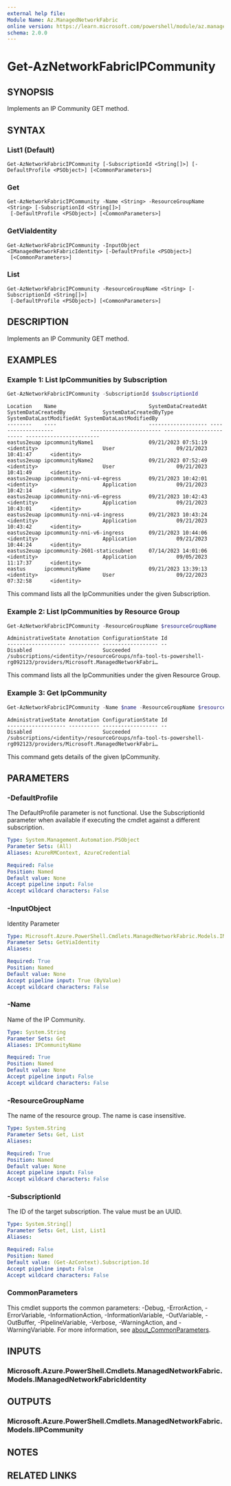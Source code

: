 ```yaml
---
external help file:
Module Name: Az.ManagedNetworkFabric
online version: https://learn.microsoft.com/powershell/module/az.managednetworkfabric/get-aznetworkfabricipcommunity
schema: 2.0.0
---
```


# Get-AzNetworkFabricIPCommunity

## SYNOPSIS
Implements an IP Community GET method.

## SYNTAX

### List1 (Default)
```
Get-AzNetworkFabricIPCommunity [-SubscriptionId <String[]>] [-DefaultProfile <PSObject>] [<CommonParameters>]
```

### Get
```
Get-AzNetworkFabricIPCommunity -Name <String> -ResourceGroupName <String> [-SubscriptionId <String[]>]
 [-DefaultProfile <PSObject>] [<CommonParameters>]
```

### GetViaIdentity
```
Get-AzNetworkFabricIPCommunity -InputObject <IManagedNetworkFabricIdentity> [-DefaultProfile <PSObject>]
 [<CommonParameters>]
```

### List
```
Get-AzNetworkFabricIPCommunity -ResourceGroupName <String> [-SubscriptionId <String[]>]
 [-DefaultProfile <PSObject>] [<CommonParameters>]
```

## DESCRIPTION
Implements an IP Community GET method.

## EXAMPLES

### Example 1: List IpCommunities by Subscription
```powershell
Get-AzNetworkFabricIPCommunity -SubscriptionId $subscriptionId
```

```output
Location    Name                              SystemDataCreatedAt SystemDataCreatedBy            SystemDataCreatedByType SystemDataLastModifiedAt SystemDataLastModifiedBy
--------    ----                              ------------------- -------------------            ----------------------- ------------------------ ------------------------
eastus2euap ipcommunityName1                  09/21/2023 07:51:19 <identity>                     User                    09/21/2023 10:41:47      <identity>
eastus2euap ipcommunityName2                  09/21/2023 07:52:49 <identity>                     User                    09/21/2023 10:41:49      <identity>
eastus2euap ipcommunity-nni-v4-egress         09/21/2023 10:42:01 <identity>                     Application             09/21/2023 10:42:14      <identity>
eastus2euap ipcommunity-nni-v6-egress         09/21/2023 10:42:43 <identity>                     Application             09/21/2023 10:43:01      <identity>
eastus2euap ipcommunity-nni-v4-ingress        09/21/2023 10:43:24 <identity>                     Application             09/21/2023 10:43:42      <identity>
eastus2euap ipcommunity-nni-v6-ingress        09/21/2023 10:44:06 <identity>                     Application             09/21/2023 10:44:24      <identity>
eastus2euap ipcommunity-2601-staticsubnet     07/14/2023 14:01:06 <identity>                     Application             09/05/2023 11:17:37      <identity>
eastus      ipcommunityName                   09/21/2023 13:39:13 <identity>                     User                    09/22/2023 07:32:58      <identity>
```

This command lists all the IpCommunities under the given Subscription.

### Example 2: List IpCommunities by Resource Group
```powershell
Get-AzNetworkFabricIPCommunity -ResourceGroupName $resourceGroupName
```

```output
AdministrativeState Annotation ConfigurationState Id
------------------- ---------- ------------------ --
Disabled                       Succeeded          /subscriptions/<identity>/resourceGroups/nfa-tool-ts-powershell-rg092123/providers/Microsoft.ManagedNetworkFabri…
```

This command lists all the IpCommunities under the given Resource Group.

### Example 3: Get IpCommunity
```powershell
Get-AzNetworkFabricIPCommunity -Name $name -ResourceGroupName $resourceGroupName
```

```output
AdministrativeState Annotation ConfigurationState Id
------------------- ---------- ------------------ --
Disabled                       Succeeded          /subscriptions/<identity>/resourceGroups/nfa-tool-ts-powershell-rg092123/providers/Microsoft.ManagedNetworkFabri…
```

This command gets details of the given IpCommunity.

## PARAMETERS

### -DefaultProfile
The DefaultProfile parameter is not functional.
Use the SubscriptionId parameter when available if executing the cmdlet against a different subscription.

```yaml
Type: System.Management.Automation.PSObject
Parameter Sets: (All)
Aliases: AzureRMContext, AzureCredential

Required: False
Position: Named
Default value: None
Accept pipeline input: False
Accept wildcard characters: False
```

### -InputObject
Identity Parameter

```yaml
Type: Microsoft.Azure.PowerShell.Cmdlets.ManagedNetworkFabric.Models.IManagedNetworkFabricIdentity
Parameter Sets: GetViaIdentity
Aliases:

Required: True
Position: Named
Default value: None
Accept pipeline input: True (ByValue)
Accept wildcard characters: False
```

### -Name
Name of the IP Community.

```yaml
Type: System.String
Parameter Sets: Get
Aliases: IPCommunityName

Required: True
Position: Named
Default value: None
Accept pipeline input: False
Accept wildcard characters: False
```

### -ResourceGroupName
The name of the resource group.
The name is case insensitive.

```yaml
Type: System.String
Parameter Sets: Get, List
Aliases:

Required: True
Position: Named
Default value: None
Accept pipeline input: False
Accept wildcard characters: False
```

### -SubscriptionId
The ID of the target subscription.
The value must be an UUID.

```yaml
Type: System.String[]
Parameter Sets: Get, List, List1
Aliases:

Required: False
Position: Named
Default value: (Get-AzContext).Subscription.Id
Accept pipeline input: False
Accept wildcard characters: False
```

### CommonParameters
This cmdlet supports the common parameters: -Debug, -ErrorAction, -ErrorVariable, -InformationAction, -InformationVariable, -OutVariable, -OutBuffer, -PipelineVariable, -Verbose, -WarningAction, and -WarningVariable. For more information, see [about_CommonParameters](http://go.microsoft.com/fwlink/?LinkID=113216).

## INPUTS

### Microsoft.Azure.PowerShell.Cmdlets.ManagedNetworkFabric.Models.IManagedNetworkFabricIdentity

## OUTPUTS

### Microsoft.Azure.PowerShell.Cmdlets.ManagedNetworkFabric.Models.IIPCommunity

## NOTES

## RELATED LINKS


